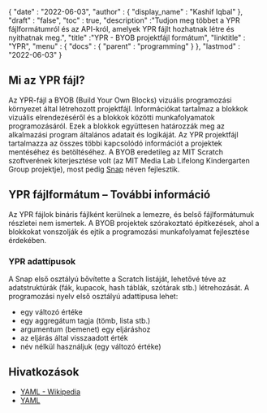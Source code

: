 {
  "date" : "2022-06-03",
  "author" : {
    "display_name" : "Kashif Iqbal"
},
  "draft" : "false",
  "toc" : true,
  "description" :"Tudjon meg többet a YPR fájlformátumról és az API-król, amelyek YPR fájlt hozhatnak létre és nyithatnak meg.",
  "title" :"YPR - BYOB projektfájl formátum",
  "linktitle" : "YPR",
  "menu" : {
    "docs" : {
      "parent" : "programming"
}
},
  "lastmod" : "2022-06-03"
}

## Mi az YPR fájl?

Az YPR-fájl a BYOB (Build Your Own Blocks) vizuális programozási környezet által létrehozott projektfájl. Információkat tartalmaz a blokkok vizuális elrendezéséről és a blokkok közötti munkafolyamatok programozásáról. Ezek a blokkok együttesen határozzák meg az alkalmazási program általános adatait és logikáját. Az YPR projektfájl tartalmazza az összes többi kapcsolódó információt a projektek mentéséhez és betöltéséhez. A BYOB eredetileg az MIT Scratch szoftverének kiterjesztése volt (az MIT Media Lab Lifelong Kindergarten Group projektje), most pedig [Snap](https://snap.berkeley.edu/about) néven fejlesztik.

## YPR fájlformátum – További információ

Az YPR fájlok bináris fájlként kerülnek a lemezre, és belső fájlformátumuk részletei nem ismertek. A BYOB projektek szórakoztató építkezések, ahol a blokkokat vonszolják és ejtik a programozási munkafolyamat fejlesztése érdekében.

### YPR adattípusok

A Snap első osztályú bővítette a Scratch listáját, lehetővé téve az adatstruktúrák (fák, kupacok, hash táblák, szótárak stb.) létrehozását. A programozási nyelv első osztályú adattípusa lehet:

* egy változó értéke
* egy aggregátum tagja (tömb, lista stb.)
* argumentum (bemenet) egy eljáráshoz
* az eljárás által visszaadott érték
* név nélkül használjuk (egy változó értéke)

## Hivatkozások

- [YAML - Wikipedia](https://en.wikipedia.org/wiki/YAML)
- [YAML](https://yaml.org/spec/1.2/spec.html)

